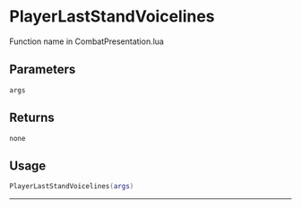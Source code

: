 # PlayerLastStandVoicelines
Function name in CombatPresentation.lua
## Parameters
`args`
## Returns
`none`
## Usage
```lua
PlayerLastStandVoicelines(args)
```
---
